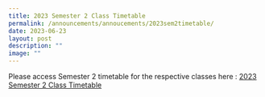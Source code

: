 ```yaml
---
title: 2023 Semester 2 Class Timetable
permalink: /announcements/annoucements/2023sem2timetable/
date: 2023-06-23
layout: post
description: ""
image: ""
---
```

Please access Semester 2 timetable for the respective classes here :
[2023 Semester 2 Class Timetable](/files/Timetables/timetable%202023_sem2_ver5f_classes_final_.pdf)